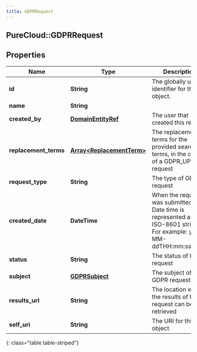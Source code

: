 ```yaml
---
title: GDPRRequest
---
```

## PureCloud::GDPRRequest

## Properties

|Name | Type | Description | Notes|
|------------ | ------------- | ------------- | -------------|
| **id** | **String** | The globally unique identifier for the object. | [optional] |
| **name** | **String** |  | [optional] |
| **created_by** | [**DomainEntityRef**](DomainEntityRef.html) | The user that created this request | |
| **replacement_terms** | [**Array&lt;ReplacementTerm&gt;**](ReplacementTerm.html) | The replacement terms for the provided search terms, in the case of a GDPR_UPDATE request | [optional] |
| **request_type** | **String** | The type of GDPR request | |
| **created_date** | **DateTime** | When the request was submitted. Date time is represented as an ISO-8601 string. For example: yyyy-MM-ddTHH:mm:ss.SSSZ | |
| **status** | **String** | The status of the request | |
| **subject** | [**GDPRSubject**](GDPRSubject.html) | The subject of the GDPR request | |
| **results_url** | **String** | The location where the results of the request can be retrieved | [optional] |
| **self_uri** | **String** | The URI for this object | [optional] |
{: class="table table-striped"}


